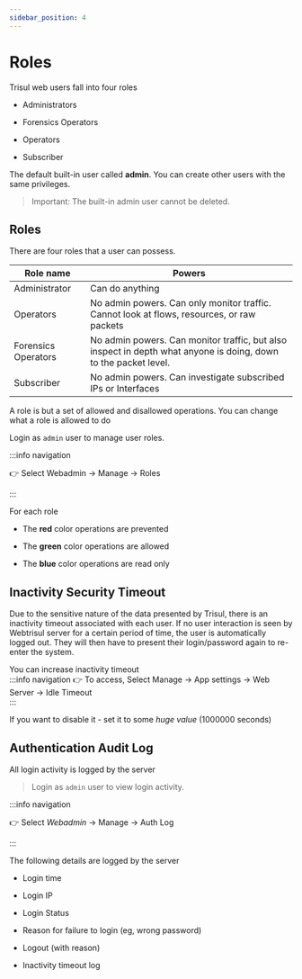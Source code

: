 ```yaml
---
sidebar_position: 4
---
```


# Roles

Trisul web users fall into four roles

- Administrators  

- Forensics Operators  

- Operators  

- Subscriber

The default built-in user called **admin**. You can create other users with the same privileges.  

> Important:  The built-in admin user cannot be deleted.

## Roles

There are four roles that a user can possess.

| Role name           | Powers                                                                                  |
| ------------------- | --------------------------------------------------------------------------------------- |
| Administrator       | Can do anything                                                                         |
| Operators           | No admin powers. Can only monitor traffic. Cannot look at flows, resources, or raw packets|
| Forensics Operators | No admin powers. Can monitor traffic, but also inspect in depth what anyone is doing, down to the packet level.                                                                                            |
| Subscriber          | No admin powers. Can investigate subscribed IPs or Interfaces                           |

A role is but a set of allowed and disallowed operations. You can change
what a role is allowed to do

Login as `admin` user to manage user roles.

:::info navigation

:point_right: Select Webadmin &rarr; Manage &rarr; Roles

:::

For each role  

- The **red** color operations are prevented 

- The **green** color operations are allowed  

- The **blue** color operations are read only

## Inactivity Security Timeout

Due to the sensitive nature of the data presented by Trisul, there is an
inactivity timeout associated with each user. If no user interaction is
seen by Webtrisul server for a certain period of time, the user is
automatically logged out. They will then have to present their
login/password again to re-enter the system.

You can increase inactivity timeout  
:::info navigation 
:point_right: To access, Select Manage &rarr; App settings &rarr; Web Server &rarr; Idle Timeout  
:::

If you want to disable it - set it to some *huge value* (1000000
seconds)

## Authentication Audit Log

All login activity is logged by the server

> Login as `admin` user to view login activity.

:::info navigation

:point_right: Select *Webadmin* &rarr; Manage &rarr; Auth Log

:::

The following details are logged by the server  

- Login time  

- Login IP  

- Login Status  

- Reason for failure to login (eg, wrong password)  

- Logout (with reason)  

- Inactivity timeout log
